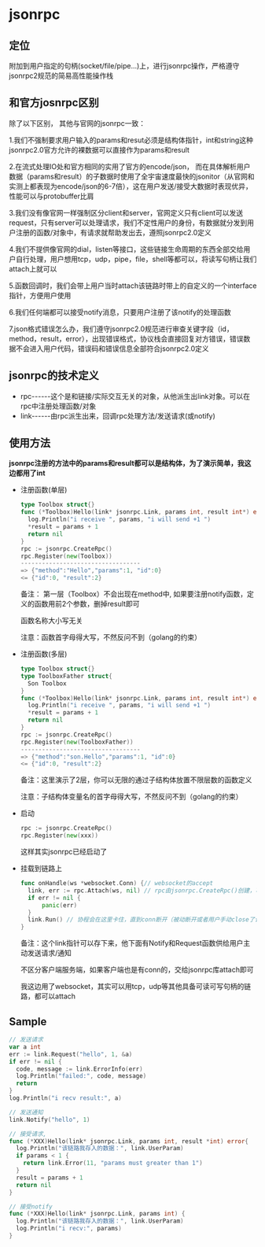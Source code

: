 # jsonrpc



## 定位

附加到用户指定的句柄(socket/file/pipe...)上，进行jsonrpc操作，严格遵守jsonrpc2规范的简易高性能操作栈



## 和官方josnrpc区别 

除了以下区别， 其他与官网的jsonrpc一致：

1.我们不强制要求用户输入的params和resut必须是结构体指针，int和string这种jsonrpc2.0官方允许的裸数据可以直接作为params和result

2.在流式处理IO处和官方相同的实用了官方的encode/json， 而在具体解析用户数据（params和result）的子数据时使用了全宇宙速度最快的jsonitor（从官网和实测上都表现为encode/json的6-7倍），这在用户发送/接受大数据时表现优异，性能可以与protobuffer比肩

3.我们没有像官网一样强制区分client和server，官网定义只有client可以发送request，只有server可以处理请求，我们不定性用户的身份，有数据就分发到用户注册的函数/对象中，有请求就帮助发出去，遵照jsonrpc2.0定义

4.我们不提供像官网的dial，listen等接口，这些链接生命周期的东西全部交给用户自行处理，用户想用tcp，udp，pipe，file，shell等都可以，将读写句柄让我们attach上就可以

5.函数回调时，我们会带上用户当时attach该链路时带上的自定义的一个interface指针，方便用户使用

6.我们任何端都可以接受notify消息，只要用户注册了该notify的处理函数

7.json格式错误怎么办，我们遵守jsonrpc2.0规范进行审查关键字段（id，method，result，error），出现错误格式，协议栈会直接回复对方错误，错误数据不会进入用户代码，错误码和错误信息全部符合jsonrpc2.0定义



## jsonrpc的技术定义

* rpc------这个是和链接/实际交互无关的对象，从他派生出link对象。可以在rpc中注册处理函数/对象
* link------由rpc派生出来，回调rpc处理方法/发送请求(或notify)



## 使用方法

**jsonrpc注册的方法中的params和result都可以是结构体，为了演示简单，我这边都用了int**

* 注册函数(单层)

  ```go
  type Toolbox struct{}
  func (*Toolbox)Hello(link* jsonrpc.Link, params int, result int*) error{
  	log.Println("i receive ", params, "i will send +1 ")
  	*result = params + 1
  	return nil
  }
  rpc := jsonrpc.CreateRpc()
  rpc.Register(new(Toolbox))
  ----------------------------------
  => {"method":"Hello","params":1, "id":0}
  <= {"id":0, "result":2}
  ```

  备注： 第一层（Toolbox）不会出现在method中, 如果要注册notify函数，定义的函数用前2个参数，删掉result即可

  函数名称大小写无关

  注意：函数首字母得大写，不然反问不到（golang的约束）

  

* 注册函数(多层)

  ```go
  type Toolbox struct{}
  type ToolboxFather struct{
    Son Toolbox
  }
  func (*Toolbox)Hello(link* jsonrpc.Link, params int, result int*) error{
  	log.Println("i receive ", params, "i will send +1 ")
  	*result = params + 1
  	return nil
  }
  rpc := jsonrpc.CreateRpc()
  rpc.Register(new(ToolboxFather))
  ----------------------------------
  => {"method":"son.Hello","params":1, "id":0}
  <= {"id":0, "result":2}
  ```

  备注：这里演示了2层，你可以无限的通过子结构体放置不限层数的函数定义

  注意：子结构体变量名的首字母得大写，不然反问不到（golang的约束）

  

* 启动

  ```go
  rpc := jsonrpc.CreateRpc()
  rpc.Register(new(xxx))
  ```

  这样其实jsonrpc已经启动了

  

* 挂载到链路上

  ```go
  func onHandle(ws *websocket.Conn) {// websocket的accept
    link, err := rpc.Attach(ws, nil) // rpc由jsonrpc.CreateRpc()创建，可以全局使用一个，第二个参数是用户自定义数据，比如某个客户端登陆，可以把user指针存进去，之后可以在link指针中取到该指针
  	if err != nil {
  		panic(err)
  	}
  	link.Run() // 协程会在这里卡住，直到conn断开（被动断开或者用户手动close了该conn），run之后，收到jsonrpc消息会自动回调用户register的函数
  }
  ```

  备注：这个link指针可以存下来，他下面有Notify和Request函数供给用户主动发送请求/通知

  ​          不区分客户端服务端，如果客户端也是有conn的，交给jsonrpc库attach即可

  ​			我这边用了websocket，其实可以用tcp，udp等其他具备可读可写句柄的链路，都可以attach



## Sample

```go
// 发送请求
var a int
err := link.Request("hello", 1, &a)
if err != nil {
  code, message := link.ErrorInfo(err)
  log.Println("failed:", code, message)
  return
}
log.Println("i recv result:", a)
```

```go
// 发送通知
link.Notify("hello", 1)
```

```go
// 接受请求, 
func (*XXX)Hello(link* jsonrpc.Link, params int, result *int) error{
  log.Println("该链路我存入的数据：", link.UserParam)
  if params < 1 {
    return link.Error(11, "params must greater than 1")
  }
  result = params + 1
  return nil
}
```

```go
// 接受notify
func (*XXX)Hello(link* jsonrpc.Link, params int) {
  log.Println("该链路我存入的数据：", link.UserParam)
  log.Println("i recv:", params)
}
```


